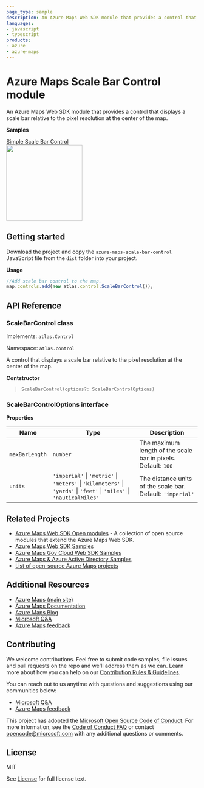 ```yaml
---
page_type: sample
description: An Azure Maps Web SDK module that provides a control that displays a scale bar relative to the pixel resolution at the center of the map.
languages:
- javascript
- typescript
products:
- azure
- azure-maps
---
```


# Azure Maps Scale Bar Control module

An Azure Maps Web SDK module that provides a control that displays a scale bar relative to the pixel resolution at the center of the map.

**Samples**

[Simple Scale Bar Control](https://azuremapscodesamples.azurewebsites.net/index.html?sample=Simple%20Scale%20Bar%20Control)
<br/>[<img src="https://github.com/Azure-Samples/AzureMapsCodeSamples/raw/master/AzureMapsCodeSamples/SiteResources/screenshots/Simple-Scale-Bar-Control.jpg" height="200px">](https://azuremapscodesamples.azurewebsites.net/index.html?sample=Simple%20Scale%20Bar%20Control)

## Getting started

Download the project and copy the `azure-maps-scale-bar-control` JavaScript file from the `dist` folder into your project. 

**Usage**

```JavaScript
//Add scale bar control to the map.
map.controls.add(new atlas.control.ScaleBarControl());
```

## API Reference

### ScaleBarControl class

Implements: `atlas.Control`

Namespace: `atlas.control`

A control that displays a scale bar relative to the pixel resolution at the center of the map.

**Contstructor**

> `ScaleBarControl(options?: ScaleBarControlOptions)`

### ScaleBarControlOptions interface

**Properties** 

| Name | Type | Description |
|------|------|-------------|
| `maxBarLength` | `number` | The maximum length of the scale bar in pixels. Default: `100` |
| `units` | `'imperial'` \| `'metric'` \| `'meters'` \| `'kilometers'` \| `'yards'` \| `'feet'` \| `'miles'` \| `'nauticalMiles'` | The distance units of the scale bar. Default: `'imperial'` |

## Related Projects

* [Azure Maps Web SDK Open modules](https://github.com/microsoft/Maps/blob/master/AzureMaps.md#open-web-sdk-modules) - A collection of open source modules that extend the Azure Maps Web SDK.
* [Azure Maps Web SDK Samples](https://github.com/Azure-Samples/AzureMapsCodeSamples)
* [Azure Maps Gov Cloud Web SDK Samples](https://github.com/Azure-Samples/AzureMapsGovCloudCodeSamples)
* [Azure Maps & Azure Active Directory Samples](https://github.com/Azure-Samples/Azure-Maps-AzureAD-Samples)
* [List of open-source Azure Maps projects](https://github.com/microsoft/Maps/blob/master/AzureMaps.md)

## Additional Resources

* [Azure Maps (main site)](https://azure.com/maps)
* [Azure Maps Documentation](https://docs.microsoft.com/azure/azure-maps/index)
* [Azure Maps Blog](https://azure.microsoft.com/blog/topics/azure-maps/)
* [Microsoft Q&A](https://docs.microsoft.com/answers/topics/azure-maps.html)
* [Azure Maps feedback](https://feedback.azure.com/forums/909172-azure-maps)

## Contributing

We welcome contributions. Feel free to submit code samples, file issues and pull requests on the repo and we'll address them as we can. 
Learn more about how you can help on our [Contribution Rules & Guidelines](https://github.com/Azure-Samples/azure-maps-scale-bar-control/blob/main/CONTRIBUTING.md). 

You can reach out to us anytime with questions and suggestions using our communities below:
* [Microsoft Q&A](https://docs.microsoft.com/answers/topics/azure-maps.html)
* [Azure Maps feedback](https://feedback.azure.com/forums/909172-azure-maps)

This project has adopted the [Microsoft Open Source Code of Conduct](https://opensource.microsoft.com/codeofconduct/). 
For more information, see the [Code of Conduct FAQ](https://opensource.microsoft.com/codeofconduct/faq/) or 
contact [opencode@microsoft.com](mailto:opencode@microsoft.com) with any additional questions or comments.

## License

MIT
 
See [License](https://github.com/Azure-Samples/azure-maps-scale-bar-control/blob/main/LICENSE.md) for full license text.
